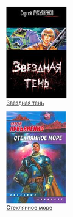 ![](Звёздная%20тень.jpg)  
[Звёздная тень](Звёздная%20тень.txt)

![](Стеклянное%20море.jpg)  
[Стеклянное море](Стеклянное%20море.txt)
